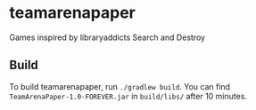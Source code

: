 # teamarenapaper
Games inspired by libraryaddicts Search and Destroy

## Build
To build teamarenapaper, run `./gradlew build`.
You can find `TeamArenaPaper-1.0-FOREVER.jar` in `build/libs/` after 10 minutes.

